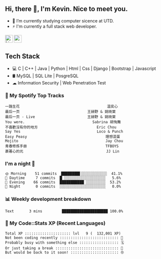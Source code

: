 ## Hi, there 👋, I'm Kevin. Nice to meet you.

- 🌱 I’m currently studying computer sicence at UTD.
- ⚡ I'm currently a full stack web developer.

<a href="https://www.linkedin.com/in/kevin12686/"><img alt="LinkedIn" src="https://img.shields.io/badge/linkedin%20-%230077B5.svg?&style=for-the-badge&logo=linkedin&logoColor=white" height=25></a>
<a href="https://www.instagram.com/kevin12686/"><img src="https://img.shields.io/badge/instagram-3f729b?&style=for-the-badge&logo=instagram&logoColor=white" height=25></a>

## Tech Stack

* 💻 C | C++ | Java | Python | Html | Css | Django | Bootstrap | Javascript
* 🛢️ MySQL | SQL Lite | PosgreSQL
* ☁ Information Security | Web Penetration Test

### 🎵 My Spotify Top Tracks

<!-- spotify start -->

```text
一路生花                                        温奕心
最后一页                               王赫野 & 姚晓棠
最后一页 - Live                        王赫野 & 姚晓棠
You were.                               Sabrina 胡恂舞
不喜歡沒有你的地方                           Eric Chou
Say Yes                                   Loco & Punch
Easy Peasy                                    理想混蛋
Mojito                                        Jay Chou
青春修炼手册                                    TFBOYS
裹著心的光                                      JJ Lin
```

<!-- spotify end -->

### I'm a night 🦉

<!-- early_bird start -->

```text
🌞 Morning    51 commits  ████████▋░░░░░░░░░░░░  41.1%
🌆 Daytime     7 commits  █▏░░░░░░░░░░░░░░░░░░░   5.6%
🌃 Evening    66 commits  ███████████▏░░░░░░░░░  53.2%
🌙 Night       0 commits  ░░░░░░░░░░░░░░░░░░░░░   0.0%
```

<!-- early_bird end -->

### 📊 Weekly development breakdown

<!-- code_time start -->

```text
Text       3 mins         █████████████████████ 100.0%
```

<!-- code_time end -->

### 🧰 My Code::Stats XP (Recent Languages)

<!-- codestats start -->

```text
Total XP ::::::::::::::::::::: lvl   9 (  132,001 XP) 
Not been coding recently ::::::::::::::::::::::::::: 🙈
Probably busy with something else :::::::::::::::::: 🗓
Or just taking a break ::::::::::::::::::::::::::::: 🌴
But would be back to it soon! :::::::::::::::::::::: 🤓
```

<!-- codestats end -->
